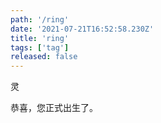 ```yaml
---
path: '/ring'
date: '2021-07-21T16:52:58.230Z'
title: 'ring'
tags: ['tag']
released: false
---
```


灵

恭喜，您正式出生了。